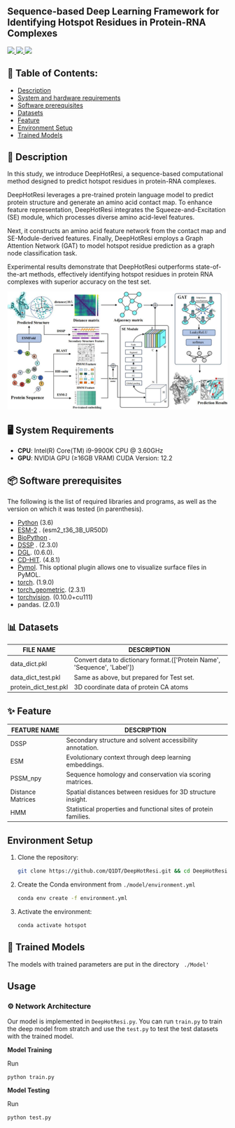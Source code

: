
## Sequence-based Deep Learning Framework for Identifying Hotspot Residues in Protein-RNA Complexes

<p align="left">
  <a href="https://pytorch.org/">
    <img src="https://img.shields.io/badge/PyTorch-EE4C2C?style=flat&logo=PyTorch&logoColor=white" />
  </a>
  <a href="https://www.dgl.ai/">
    <img src="https://img.shields.io/badge/DGL-0.6.0-FF69B4?style=flat&logo=apachespark&logoColor=white" />
  </a>
  <a href="https://www.python.org/">
    <img src="https://img.shields.io/badge/Python-%203.8-blue?logo=python" />
  </a>
</p>

## 📖 Table of Contents: 

- [Description](#-description)  <!-- 👉 原 #description → 需匹配标题中的 📝 -->
- [System and hardware requirements](#-system-and-hardware-requirements)
- [Software prerequisites](#-software-prerequisites)
- [Datasets](#-datasets)          <!-- 👉 原 #Datasets → GitHub自动转换大写字母为小写 -->
- [Feature](#-feature)            <!-- 👉 原 #Feature → 需添加连字符 -->
- [Environment Setup](#environment-setup)   <!-- 手动锚点方案 -->
- [Trained Models](#-trained-models) <!-- 👉 原 #The-trained-model → 需匹配标题复数形式 -->


## 📝 Description
In this study, we introduce DeepHotResi, a sequence-based computational method designed to predict hotspot residues in protein-RNA complexes. 

DeepHotResi leverages a pre-trained protein language model to predict protein structure and generate an amino acid contact map. To enhance feature representation, DeepHotResi integrates the Squeeze-and-Excitation (SE) module, which processes diverse amino acid-level features. 

Next, it constructs an amino acid feature network from the contact map and SE-Module-derived features. Finally, DeepHotResi employs a Graph Attention Network (GAT) to model hotspot residue prediction as a graph node classification task.

Experimental results demonstrate that DeepHotResi outperforms state-of-the-art methods, effectively identifying hotspot residues in protein RNA complexes with superior accuracy on the test set. 


<img src="./Model/model_overview.jpg" alt="Overview" width="800">

## 🖥️ System Requirements
- ​**CPU**: Intel(R) Core(TM) i9-9900K CPU @ 3.60GHz 
- ​**GPU**: NVIDIA GPU (≥16GB VRAM) CUDA Version: 12.2 


## 📦 Software prerequisites 
The following is the list of required libraries and programs, as well as the version on which it was tested (in parenthesis).
* [Python](https://www.python.org/) (3.6)
* [ESM-2](https://github.com/facebookresearch/esm) . (esm2_t36_3B_UR50D)
* [BioPython](https://github.com/biopython/biopython) .
* [DSSP](https://github.com/cmbi/dssp) . (2.3.0)
* [DGL](https://www.dgl.ai/). (0.6.0). 
* [CD-HIT](https://github.com/weizhongli/cdhit/releases). (4.8.1) 
* [Pymol](https://pymol.org/2/). This optional plugin allows one to visualize surface files in PyMOL.
* [torch](https://pytorch.org/). (1.9.0) 
* [torch_geometric](https://pytorch.org/). (2.3.1) 
* [torchvision](https://pytorch.org/). (0.10.0+cu111) 
* pandas. (2.0.1) 

## 📊 Datasets

| FILE NAME            | DESCRIPTION                                                   |
|----------------------|---------------------------------------------------------------|
| data_dict.pkl        | Convert data to dictionary format.(['Protein Name', 'Sequence', 'Label'])                           |
| data_dict_test.pkl   | Same as above, but prepared for Test set.                           |
| protein_dict_test.pkl| 3D coordinate data of protein CA atoms                                                |





## ✨ Feature

| FEATURE NAME        | DESCRIPTION                                                       |
|---------------------|-------------------------------------------------------------------|
| DSSP                | Secondary structure and solvent accessibility annotation.        |
| ESM                 | Evolutionary context through deep learning embeddings.           |
| PSSM_npy            | Sequence homology and conservation via scoring matrices.         |
| Distance Matrices   | Spatial distances between residues for 3D structure insight.      |
| HMM                 | Statistical properties and functional sites of protein families. |

## Environment Setup  <!-- 保持当前格式 -->
1. Clone the repository:  
   ```bash
   git clone https://github.com/Q1DT/DeepHotResi.git && cd DeepHotResi
2. Create the Conda environment from ``./model/environment.yml``
    ```bash
    conda env create -f environment.yml  
3. Activate the environment:
    ```bash
    conda activate hotspot

## 🎯 Trained Models

The models with trained parameters are put in the directory `` ./Model'``

## Usage
### ⚙ Network Architecture
Our model is implemented in ``DeepHotResi.py``.
You can run ``train.py`` to train the deep model from stratch and use the ``test.py`` to test the test datasets with the trained model.


**Model Training**

Run 
```
python train.py
``` 

**Model Testing**

Run 
```
python test.py
``` 
